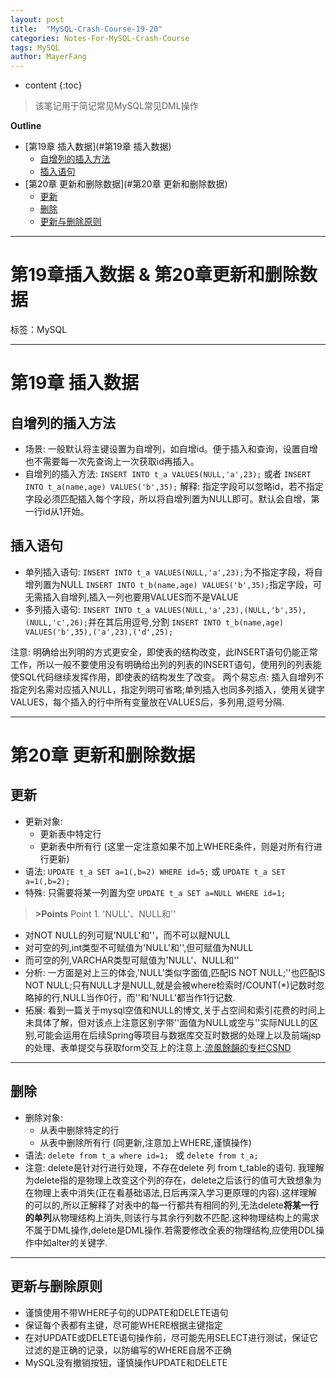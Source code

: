 ```yaml
---
layout: post
title:  "MySQL-Crash-Course-19-20"
categories: Notes-For-MySQL-Crash-Course
tags: MySQL
author: MayerFang
---
```


* content
{:toc}

>该笔记用于简记常见MySQL常见DML操作




**Outline**

- [第19章 插入数据](#第19章 插入数据)
	- [自增列的插入方法](#自增列的插入方法)
	- [插入语句](#插入语句)
- [第20章 更新和删除数据](#第20章 更新和删除数据)
	- [更新](#更新)
	- [删除](#删除)
	- [更新与删除原则](#更新与删除原则)


---

# 第19章插入数据 & 第20章更新和删除数据

标签：MySQL

---

# 第19章 插入数据

## 自增列的插入方法

- 场景: 一般默认将主键设置为自增列，如自增id。便于插入和查询，设置自增也不需要每一次先查询上一次获取id再插入。
- 自增列的插入方法: `INSERT INTO t_a VALUES(NULL,'a',23);` 或者 `INSERT INTO t_a(name,age) VALUES('b',35);`
解释: 指定字段可以忽略id，若不指定字段必须匹配插入每个字段，所以将自增列置为NULL即可。默认会自增，第一行id从1开始。 

## 插入语句

- 单列插入语句: `INSERT INTO t_a VALUES(NULL,'a',23);`为不指定字段，将自增列置为NULL
`INSERT INTO t_b(name,age) VALUES('b',35);`指定字段，可无需插入自增列,插入一列也要用VALUES而不是VALUE
- 多列插入语句: `INSERT INTO t_a VALUES(NULL,'a',23),(NULL,'b',35),(NULL,'c',26);`并在其后用逗号,分割
`INSERT INTO t_b(name,age) VALUES('b',35),('a',23),('d',25);`

注意: 明确给出列明的方式更安全，即使表的结构改变，此INSERT语句仍能正常工作，所以一般不要使用没有明确给出列的列表的INSERT语句，使用列的列表能使SQL代码继续发挥作用，即使表的结构发生了改变。
两个易忘点: 插入自增列不指定列名需对应插入NULL，指定列明可省略;单列插入也同多列插入，使用关键字VALUES，每个插入的行中所有变量放在VALUES后，多列用,逗号分隔.

---

# 第20章 更新和删除数据

## 更新

- 更新对象:
	- 更新表中特定行
	- 更新表中所有行 (这里一定注意如果不加上WHERE条件，则是对所有行进行更新)
- 语法: `UPDATE t_a SET a=1(,b=2) WHERE id=5;` 或 `UPDATE t_a SET a=1(,b=2);`
- 特殊: 只需要将某一列置为空 `UPDATE t_a SET a=NULL WHERE id=1;`

> **>Points**
> Point 1. 'NULL'、NULL和''
- 对NOT NULL的列可赋'NULL'和''，而不可以赋NULL
- 对可空的列,int类型不可赋值为'NULL'和'',但可赋值为NULL
- 而可空的列,VARCHAR类型可赋值为'NULL'、NULL和''
- 分析: 一方面是对上三的体会,'NULL'类似字面值,匹配IS NOT NULL;''也匹配IS NOT NULL;只有NULL才是NULL,就是会被where检索时/COUNT(*)记数时忽略掉的行,NULL当作0行，而''和'NULL'都当作1行记数.
- 拓展: 看到一篇关于mysql空值和NULL的博文,关于占空间和索引花费的时间上未具体了解，但对该点上注意区别字带''面值为NULL或空与''实际NULL的区别,可能会运用在后续Spring等项目与数据库交互时数据的处理上以及前端jsp的处理、表单提交与获取form交互上的注意上.[流風餘韻的专栏CSND](https://blog.csdn.net/u014743697/article/details/54136092)

---

## 删除

- 删除对象:
	- 从表中删除特定的行
	- 从表中删除所有行 (同更新,注意加上WHERE,谨慎操作)
- 语法: `delete from t_a where id=1; ` 或 `delete from t_a;`
- 注意: delete是针对行进行处理，不存在delete 列 from t_table的语句. 我理解为delete指的是物理上改变这个列的存在，delete之后该行的值可大致想象为在物理上表中消失(正在看基础语法,日后再深入学习更原理的内容).这样理解的可以的,所以正解释了对表中的每一行都共有相同的列,无法delete**将某一行的单列**从物理结构上消失,则该行与其余行列数不匹配.这种物理结构上的需求不属于DML操作,delete是DML操作.若需要修改全表的物理结构,应使用DDL操作中如alter的关键字.

---

## 更新与删除原则

- 谨慎使用不带WHERE子句的UDPATE和DELETE语句
- 保证每个表都有主键，尽可能WHERE根据主键指定
- 在对UPDATE或DELETE语句操作前，尽可能先用SELECT进行测试，保证它过滤的是正确的记录，以防编写的WHERE自居不正确
- MySQL没有撤销按钮，谨慎操作UPDATE和DELETE